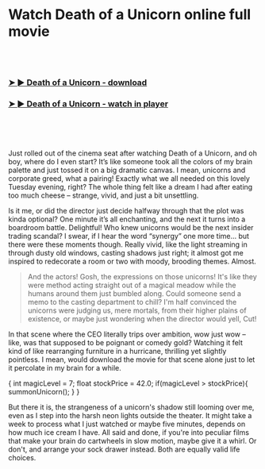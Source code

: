 <h1>Watch Death of a Unicorn online full movie</h1>


<br><br>

<h3><a href="https://Ronalds-sigtihelbi1977.github.io/zlhforuxwr/">➤ ► Death of a Unicorn - download</a></h3> 
<h3><a href="https://Ronalds-sigtihelbi1977.github.io/zlhforuxwr/">➤ ► Death of a Unicorn - watch in player</a></h3>


<br><br><br>


Just rolled out of the cinema seat after watching Death of a Unicorn, and oh boy, where do I even start? It’s like someone took all the colors of my brain palette and just tossed it on a big dramatic canvas. I mean, unicorns and corporate greed, what a pairing! Exactly what we all needed on this lovely Tuesday evening, right? The whole thing felt like a dream I had after eating too much cheese – strange, vivid, and just a bit unsettling.

Is it me, or did the director just decide halfway through that the plot was kinda optional? One minute it’s all enchanting, and the next it turns into a boardroom battle. Delightful! Who knew unicorns would be the next insider trading scandal? I swear, if I hear the word “synergy” one more time… but there were these moments though. Really vivid, like the light streaming in through dusty old windows, casting shadows just right; it almost got me inspired to redecorate a room or two with moody, brooding themes. Almost.

> And the actors! Gosh, the expressions on those unicorns! It's like they were method acting straight out of a magical meadow while the humans around them just bumbled along. Could someone send a memo to the casting department to chill? I'm half convinced the unicorns were judging us, mere mortals, from their higher plains of existence, or maybe just wondering when the director would yell, Cut!

In that scene where the CEO literally trips over ambition, wow just wow – like, was that supposed to be poignant or comedy gold? Watching it felt kind of like rearranging furniture in a hurricane, thrilling yet slightly pointless. I mean, would download the movie for that scene alone just to let it percolate in my brain for a while.

{
  int magicLevel = 7;
  float stockPrice = 42.0;
  if(magicLevel > stockPrice){
    summonUnicorn();
  }
}

But there it is, the strangeness of a unicorn's shadow still looming over me, even as I step into the harsh neon lights outside the theater. It might take a week to process what I just watched or maybe five minutes, depends on how much ice cream I have. All said and done, if you're into peculiar films that make your brain do cartwheels in slow motion, maybe give it a whirl. Or don't, and arrange your sock drawer instead. Both are equally valid life choices.
